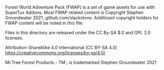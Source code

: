 Forest World Adventure Pack (FWAP) is a set of game assets for use with SuperTux Addons.
Most FWAP related content is Copyright Stephen Groundwater 2021, github.com/slackstone. 
Additioanl copyright holders for FWAP content will be noted in this file.

Files in this directory are released under the CC By-SA $.0 and GPL 2.0 licenses.

Attribution-ShareAlike 4.0 International (CC BY-SA 4.0)
https://creativecommons.org/licenses/by-sa/4.0/

Mr.Tree Forest Products - TM ; is trademarked Stephen Groundwater 2021 
